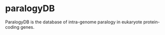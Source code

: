 # paralogyDB
ParalogyDB is the database of intra-genome paralogy in eukaryote protein-coding genes.  
